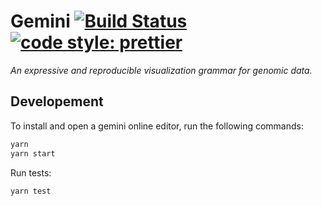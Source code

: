 # Gemini [![Build Status](https://travis-ci.com/sehilyi/gemini.svg?branch=master)](https://travis-ci.com/sehilyi/gemini) [![code style: prettier](https://img.shields.io/badge/code_style-prettier-ff69b4.svg)](https://github.com/prettier/prettier)

*An expressive and reproducible visualization grammar for genomic data.*

## Developement

To install and open a gemini online editor, run the following commands:

```sh
yarn
yarn start
```

Run tests:

```sh
yarn test
```
